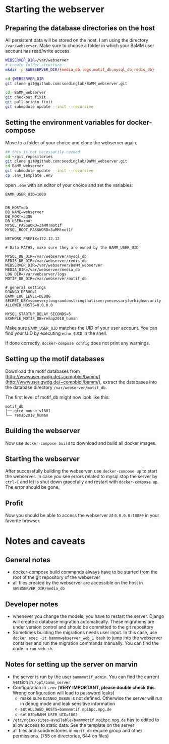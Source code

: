 
# Starting the webserver

## Preparing the database directories on the host

All persistent data will be stored on the host. I am using the directory `/var/webserver`. Make sure to choose a folder in which your BaMM user account has read/write access.

```bash
WEBSERVER_DIR=/var/webserver
# create folder structure
mkdir -p $WEBSERVER_DIR/{media_db,logs,motif_db,mysql_db,redis_db}

cd $WEBSERVER_DIR
git clone git@github.com:soedinglab/BaMM_webserver.git

cd  BaMM_webserver
git checkout fixit
git pull origin fixit
git submodule update --init --recursive
```

## Setting the environment variables for docker-compose
Move to a folder of your choice and clone the webserver again.

```bash
## this is not necessarily needed
cd ~/git_repositories
git clone git@github.com:soedinglab/BaMM_webserver.git
cd BaMM_webserver
git submodule update --init --recursive
cp .env_template .env
```

open `.env` with an editor of your choice and set the variables:

```
BAMM_USER_UID=1000


DB_HOST=db
DB_NAME=webserver
DB_PORT=3306
DB_USER=root
MYSQL_PASSWORD=3aMM!mot1f
MYSQL_ROOT_PASSWORD=3aMM!mot1f

NETWORK_PREFIX=172.12.12

# Data PATHS, make sure they are owned by the BAMM_USER_UID

MYSQL_DB_DIR=/var/webserver/mysql_db
REDIS_DB_DIR=/var/webserver/redis_db
WEBSERVER_DIR=/var/webserver/BaMM_webserver
MEDIA_DIR=/var/webserver/media_db
LOG_DIR=/var/webserver/logs
MOTIF_DB_DIR=/var/webserver/motif_db

# general settings
DJANGO_DEBUG=1
BAMM_LOG_LEVEL=DEBUG
SECRET_KEY=someverylongrandomstringthatisverynecessaryforhighsecurity
ALLOWED_HOSTS=0.0.0.0

MYSQL_STARTUP_DELAY_SECONDS=5
EXAMPLE_MOTIF_DB=remap2018_human
```

Make sure `BAMM_USER_UID` matches the UID of your user account. You can find your UID by executing `echo $UID` in the shell.

If done correctly, `docker-compose config` does not print any warnings.

## Setting up the motif databases

Download the motif databases from [http://wwwuser.gwdg.de/~compbiol/bamm/](http://wwwuser.gwdg.de/~compbiol/bamm/), extract the databases into the database directory `/var/webserver/motif_db`.

The first level of motif_db might now look like this:

```
motif_db
├── gtrd_mouse_v1801
└── remap2018_human
```

## Building the webserver
Now use `docker-compose build` to download and build all docker images.

## Starting the webserver
After successfully building the webserver, use `docker-compose up` to start the webserver. In case you see errors related to mysql stop the server by `ctrl-C` and let is shut down gracefully and restart with `docker-compose up`. The error should be gone.

## Profit

Now you should be able to access the webserver at  `0.0.0.0:10080` in your favorite browser.

# Notes and caveats

## General notes

* docker-compose build commands always have to be started from the root of the git repository of the webserver
* all files created by the webserver are accessible on the host in `$WEBSERVER_DIR/media_db`

## Developer notes

* whenever you change the models, you have to restart the server. Django will create a database migration automatically. These migrations are under version control and should be committed to the git repository
* Sometimes building the migrations needs user input. In this case, use `docker exec -it bammmwebserver_web_1 bash` to jump into the webserver container and run the migration commands manually. You can find the code in `run_web.sh`.

## Notes for setting up the server on marvin
* the server is run by the user `bammmotif_admin`. You can find the current version in `/opt/bamm_server`
* Configuration in `.env` (**VERY IMPORTANT, please double check this**. Wrong configuration will lead to password leaks)
  - make sure `DJANGO_DEBUG` is not defined. Otherwise the server will run in debug mode and leak sensitive information
  - set `ALLOWED_HOSTS=bammmotif.mpibpc.mpg.de`
  - set `UID=BAMM_USER_UID=1002`
* `/etc/nginx/sites-available/bammmotif.mpibpc.mpg.de` has to edited to allow access to static data. See the template on the server
* all files and subdirectories in `motif_db` require group and other permissions. (755 on directories, 644 on files)
